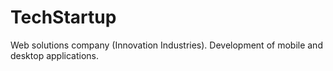 # TechStartup
Web solutions company (Innovation Industries). Development of mobile and desktop applications.

